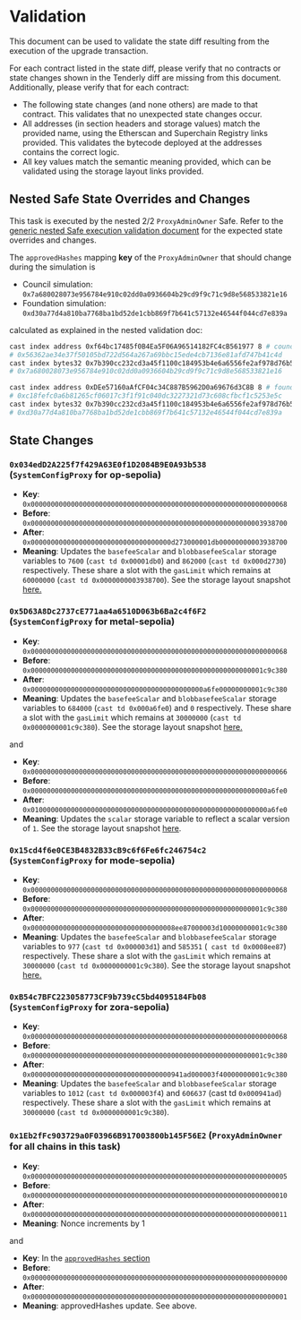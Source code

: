 # Validation

This document can be used to validate the state diff resulting from the execution of the upgrade
transaction.

For each contract listed in the state diff, please verify that no contracts or state changes shown in the Tenderly diff are missing from this document. Additionally, please verify that for each contract:

- The following state changes (and none others) are made to that contract. This validates that no unexpected state changes occur.
- All addresses (in section headers and storage values) match the provided name, using the Etherscan and Superchain Registry links provided. This validates the bytecode deployed at the addresses contains the correct logic.
- All key values match the semantic meaning provided, which can be validated using the storage layout links provided.

## Nested Safe State Overrides and Changes

This task is executed by the nested 2/2 `ProxyAdminOwner` Safe. Refer to the
[generic nested Safe execution validation document](../../../NESTED-VALIDATION.md)
for the expected state overrides and changes.

The `approvedHashes` mapping **key** of the `ProxyAdminOwner` that should change during the simulation is
- Council simulation: `0x7a680028073e956784e910c02dd0a0936604b29cd9f9c71c9d8e568533821e16`
- Foundation simulation: `0xd30a77d4a810ba7768ba1bd52de1cbb869f7b641c57132e46544f044cd7e839a`

calculated as explained in the nested validation doc:
```sh
cast index address 0xf64bc17485f0B4Ea5F06A96514182FC4cB561977 8 # council
# 0x56362ae34e37f50105bd722d564a267a69bbc15ede4cb7136e81afd747b41c4d
cast index bytes32 0x7b390cc232cd3a45f1100c184953b4e6a6556fe2af978d76b577a87a65345254 0x56362ae34e37f50105bd722d564a267a69bbc15ede4cb7136e81afd747b41c4d
# 0x7a680028073e956784e910c02dd0a0936604b29cd9f9c71c9d8e568533821e16
```

```sh
cast index address 0xDEe57160aAfCF04c34C887B5962D0a69676d3C8B 8 # foundation
# 0xc18fefc0a6b81265cf06017c3f1f91c040dc3227321d73c608cfbcf1c5253e5c
cast index bytes32 0x7b390cc232cd3a45f1100c184953b4e6a6556fe2af978d76b577a87a65345254 0xc18fefc0a6b81265cf06017c3f1f91c040dc3227321d73c608cfbcf1c5253e5c
# 0xd30a77d4a810ba7768ba1bd52de1cbb869f7b641c57132e46544f044cd7e839a
```

## State Changes

### `0x034edD2A225f7f429A63E0f1D2084B9E0A93b538` (`SystemConfigProxy` for op-sepolia)

* **Key**: `0x0000000000000000000000000000000000000000000000000000000000000068`
* **Before**: `0x0000000000000000000000000000000000000000000000000000000003938700`
* **After**: `0x00000000000000000000000000000000000d273000001db00000000003938700`
* **Meaning**: Updates the `basefeeScalar` and `blobbasefeeScalar` storage variables to `7600` (`cast td 0x00001db0`) and `862000` (`cast td 0x000d2730`) respectively. These share a slot with the `gasLimit` which remains at `60000000` (`cast td 0x0000000003938700`). See the storage layout snapshot [here.](https://github.com/ethereum-optimism/optimism/blob/2073f4059bd806af3e8b76b820aa3fa0b42016d0/packages/contracts-bedrock/snapshots/storageLayout/SystemConfig.json#L58-L78)

### `0x5D63A8Dc2737cE771aa4a6510D063b6Ba2c4f6F2` (`SystemConfigProxy` for metal-sepolia)

* **Key**: `0x0000000000000000000000000000000000000000000000000000000000000068`
* **Before**: `0x0000000000000000000000000000000000000000000000000000000001c9c380`
* **After**: `0x0000000000000000000000000000000000000000000a6fe00000000001c9c380`
* **Meaning**: Updates the `basefeeScalar` and `blobbasefeeScalar` storage variables to `684000` (`cast td 0x000a6fe0`) and `0` respectively. These share a slot with the `gasLimit` which remains at `30000000` (`cast td 0x0000000001c9c380`). See the storage layout snapshot [here.](https://github.com/ethereum-optimism/optimism/blob/2073f4059bd806af3e8b76b820aa3fa0b42016d0/packages/contracts-bedrock/snapshots/storageLayout/SystemConfig.json#L58-L78)

and 

* **Key**: `0x0000000000000000000000000000000000000000000000000000000000000066`
* **Before**: `0x00000000000000000000000000000000000000000000000000000000000a6fe0`
* **After**: `0x01000000000000000000000000000000000000000000000000000000000a6fe0`
* **Meaning**: Updates the `scalar` storage variable to reflect a scalar version of `1`. See the storage layout snapshot [here](https://github.com/ethereum-optimism/optimism/blob/op-contracts/v1.8.0/packages/contracts-bedrock/snapshots/storageLayout/SystemConfig.json#L44-L50).

### `0x15cd4f6e0CE3B4832B33cB9c6f6Fe6fc246754c2` (`SystemConfigProxy` for mode-sepolia)

* **Key**: `0x0000000000000000000000000000000000000000000000000000000000000068`
* **Before**: `0x0000000000000000000000000000000000000000000000000000000001c9c380`
* **After**: `0x000000000000000000000000000000000008ee87000003d10000000001c9c380`
* **Meaning**: Updates the `basefeeScalar` and `blobbasefeeScalar` storage variables to `977` (`cast td 0x000003d1`) and `585351` (` cast td 0x0008ee87`) respectively. These share a slot with the `gasLimit` which remains at `30000000` (`cast td 0x0000000001c9c380`). See the storage layout snapshot [here.](https://github.com/ethereum-optimism/optimism/blob/2073f4059bd806af3e8b76b820aa3fa0b42016d0/packages/contracts-bedrock/snapshots/storageLayout/SystemConfig.json#L58-L78)

### `0xB54c7BFC223058773CF9b739cC5bd4095184Fb08` (`SystemConfigProxy` for zora-sepolia)

* **Key**: `0x0000000000000000000000000000000000000000000000000000000000000068`
* **Before**: `0x0000000000000000000000000000000000000000000000000000000001c9c380`
* **After**: `0x00000000000000000000000000000000000941ad000003f40000000001c9c380`
* **Meaning**: Updates the `basefeeScalar` and `blobbasefeeScalar` storage variables to `1012` (`cast td 0x000003f4`) and `606637` (cast td `0x000941ad`) respectively. These share a slot with the `gasLimit` which remains at `30000000` (`cast td 0x0000000001c9c380`).


### `0x1Eb2fFc903729a0F03966B917003800b145F56E2` (`ProxyAdminOwner` for all chains in this task)

* **Key**: `0x0000000000000000000000000000000000000000000000000000000000000005`
* **Before**: `0x0000000000000000000000000000000000000000000000000000000000000010`
* **After**: `0x0000000000000000000000000000000000000000000000000000000000000011`
* **Meaning**: Nonce increments by 1

and

* **Key**: In the [`approvedHashes` section](#nested-safe-state-overrides-and-changes)
* **Before**: `0x0000000000000000000000000000000000000000000000000000000000000000`
* **After**: `0x0000000000000000000000000000000000000000000000000000000000000001`
* **Meaning**: approvedHashes update. See above.



